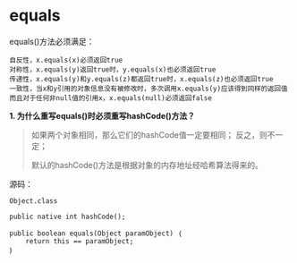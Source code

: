 # equals

equals()方法必须满足：

```equals
自反性，x.equals(x)必须返回true
对称性，x.equals(y)返回true时，y.equals(x)也必须返回true
传递性，x.equals(y)和y.equals(z)都返回true时，x.equals(z)也必须返回true
一致性，当x和y引用的对象信息没有被修改时，多次调用x.equals(y)应该得到同样的返回值
而且对于任何非null值的引用x，x.equals(null)必须返回false
```

**1. 为什么重写equals()时必须重写hashCode()方法？**

> 如果两个对象相同，那么它们的hashCode值一定要相同；
反之，则不一定；
>
> 默认的hashCode()方法是根据对象的内存地址经哈希算法得来的。

源码：

```hashCode
Object.class

public native int hashCode();

public boolean equals(Object paramObject) ｛
    return this == paramObject;
｝
```
